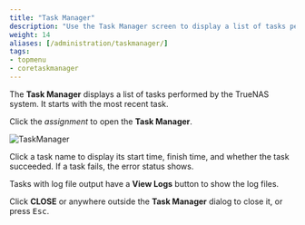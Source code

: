 ```yaml
---
title: "Task Manager"
description: "Use the Task Manager screen to display a list of tasks performed by your TrueNAS and to view logs related to system tasks."
weight: 14
aliases: [/administration/taskmanager/]
tags:
- topmenu
- coretaskmanager
---
```


The **Task Manager** displays a list of tasks performed by the TrueNAS system. It starts with the most recent task.  

Click the <i class="material-icons">assignment</i> to open the **Task Manager**.

![TaskManager](/images/CORE/Dashboard/TaskManager.png "Task Manager")

Click a task name to display its start time, finish time, and whether the task succeeded.
If a task fails, the error status shows.

Tasks with log file output have a **View Logs** button to show the log files.

Click **CLOSE** or anywhere outside the **Task Manager** dialog to close it, or press <kbd>Esc</kbd>.
